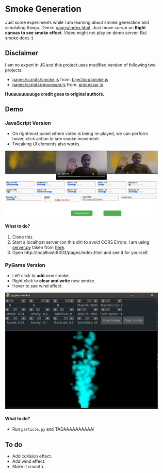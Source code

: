 # Smoke Generation
Just some experiments while I am learning about smoke generation and simulating things. Demo: [pages/index.html](pages/index.html). Just move cursor on **Right canvas to see smoke effect**. Video might not play on demo server. But smoke does :)

## Disclaimer
I am no expert in JS and this project uses modified version of following two projects:
* [pages/scripts/smoke.js](pages/scripts/smoke.js) from: [bijection/smoke.js](https://github.com/bijection/smoke.js/)
* [pages/scripts/processor.js](pages/scripts/processor.js) from: [processor.js](https://github.com/mdn/dom-examples/blob/main/canvas/chroma-keying/processor.js)

**Huuuuuuuuuuge credit goes to original authors.**

## Demo 
### JavaScript Version
* On rightmost panel where video is being re-played, we can perform hover, click action to see smoke movement.
* Tweaking UI elements also works.

![](assets/js_demo.png)

#### What to do?
1. Clone this.
2. Start a localhost server (on this dir) to avoid CORS Errors. I am using [server.py](server.py) taken from [here](https://gist.github.com/acdha/925e9ffc3d74ad59c3ea#file-simple_cors_server-py). 
3. Open http://localhost:8003/pages/index.html and see it for yourself.

### PyGame Version
* Left click to **add** new smoke.
* Right click to **clear and write** new smoke.
* Hover to see wind effect.


![](assets/py_demo.png)

#### What to do?
* Run `particle.py` and TADAAAAAAAAAA!



## To do
* Add collision effect.
* Add wind effect.
* Make it smooth.